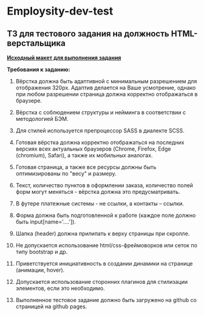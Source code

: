 # Employsity-dev-test

## ТЗ для тестового задания на должность HTML-верстальщика

[**Исходный макет для выполнения задания**](https://www.figma.com/file/2b7UqUrTs4R8JQoYutlKTu/Test?node-id=0%3A1)

**Требования к заданию:**

1) Вёрстка должна быть адаптивной с минимальным разрешением для отображения
320px. Адаптив делается на Ваше усмотрение, однако при любом разрешении
страница должна корректно отображаться в браузере.

2) Вёрстка с соблюдением структуры и нейминга в соответствии с методологией БЭМ.

3) Для стилей используется препроцессор SASS в диалекте SCSS.

4) Готовая вёрстка должна корректно отображаться на последних версиях всех
актуальных браузеров (Chrome, Firefox, Edge (chromium), Safari), а также их
мобильных аналогах.

5) Готовая страница, а также все ресурсы должны быть оптимизированы по "весу" и
размеру.

6) Текст, количество пунктов в оформлении заказа, количество полей форм могут
меняться - вёрстка должна это предусматривать.

7) В футере платежные системы - не ссылки, а контакты – ссылки.

8) Форма должна быть подготовленной к работе (каждое поле должно быть
input[name='....']).

9) Шапка (header) должна прилипать к верху страницы при скролле.

10) Не допускается использование html/css-фреймоворков или сеток по типу bootstrap
и др.

11) Приветствуется инициативность в создании динамики на странице (анимации,
hover).

12) Допускается использование сторонних плагинов для стилизации элементов, если
это необходимо.

13) Выполненное тестовое задание должно быть загружено на github со страницей на
github pages.
